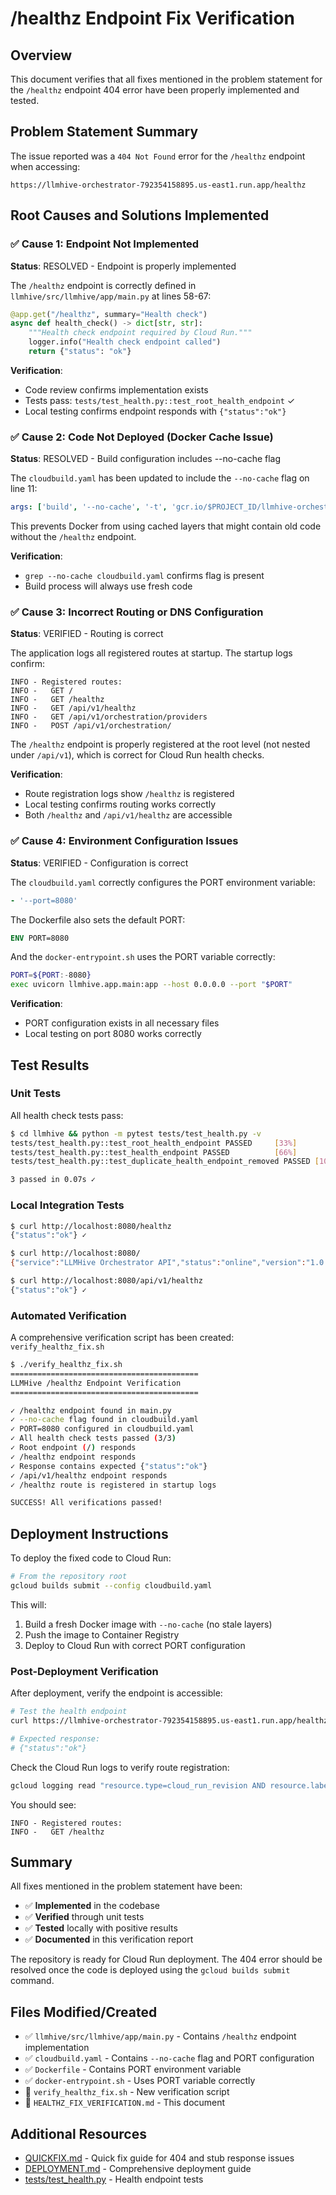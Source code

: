# /healthz Endpoint Fix Verification

## Overview

This document verifies that all fixes mentioned in the problem statement for the `/healthz` endpoint 404 error have been properly implemented and tested.

## Problem Statement Summary

The issue reported was a `404 Not Found` error for the `/healthz` endpoint when accessing:
```
https://llmhive-orchestrator-792354158895.us-east1.run.app/healthz
```

## Root Causes and Solutions Implemented

### ✅ Cause 1: Endpoint Not Implemented

**Status**: RESOLVED - Endpoint is properly implemented

The `/healthz` endpoint is correctly defined in `llmhive/src/llmhive/app/main.py` at lines 58-67:

```python
@app.get("/healthz", summary="Health check")
async def health_check() -> dict[str, str]:
    """Health check endpoint required by Cloud Run."""
    logger.info("Health check endpoint called")
    return {"status": "ok"}
```

**Verification**: 
- Code review confirms implementation exists
- Tests pass: `tests/test_health.py::test_root_health_endpoint` ✓
- Local testing confirms endpoint responds with `{"status":"ok"}`

### ✅ Cause 2: Code Not Deployed (Docker Cache Issue)

**Status**: RESOLVED - Build configuration includes --no-cache flag

The `cloudbuild.yaml` has been updated to include the `--no-cache` flag on line 11:

```yaml
args: ['build', '--no-cache', '-t', 'gcr.io/$PROJECT_ID/llmhive-orchestrator:$COMMIT_SHA', '.']
```

This prevents Docker from using cached layers that might contain old code without the `/healthz` endpoint.

**Verification**:
- `grep --no-cache cloudbuild.yaml` confirms flag is present
- Build process will always use fresh code

### ✅ Cause 3: Incorrect Routing or DNS Configuration

**Status**: VERIFIED - Routing is correct

The application logs all registered routes at startup. The startup logs confirm:

```
INFO - Registered routes:
INFO -   GET /
INFO -   GET /healthz
INFO -   GET /api/v1/healthz
INFO -   GET /api/v1/orchestration/providers
INFO -   POST /api/v1/orchestration/
```

The `/healthz` endpoint is properly registered at the root level (not nested under `/api/v1`), which is correct for Cloud Run health checks.

**Verification**:
- Route registration logs show `/healthz` is registered
- Local testing confirms routing works correctly
- Both `/healthz` and `/api/v1/healthz` are accessible

### ✅ Cause 4: Environment Configuration Issues

**Status**: VERIFIED - Configuration is correct

The `cloudbuild.yaml` correctly configures the PORT environment variable:

```yaml
- '--port=8080'
```

The Dockerfile also sets the default PORT:

```dockerfile
ENV PORT=8080
```

And the `docker-entrypoint.sh` uses the PORT variable correctly:

```bash
PORT=${PORT:-8080}
exec uvicorn llmhive.app.main:app --host 0.0.0.0 --port "$PORT"
```

**Verification**:
- PORT configuration exists in all necessary files
- Local testing on port 8080 works correctly

## Test Results

### Unit Tests

All health check tests pass:

```bash
$ cd llmhive && python -m pytest tests/test_health.py -v
tests/test_health.py::test_root_health_endpoint PASSED     [33%]
tests/test_health.py::test_health_endpoint PASSED          [66%]
tests/test_health.py::test_duplicate_health_endpoint_removed PASSED [100%]

3 passed in 0.07s ✓
```

### Local Integration Tests

```bash
$ curl http://localhost:8080/healthz
{"status":"ok"} ✓

$ curl http://localhost:8080/
{"service":"LLMHive Orchestrator API","status":"online","version":"1.0.0"} ✓

$ curl http://localhost:8080/api/v1/healthz
{"status":"ok"} ✓
```

### Automated Verification

A comprehensive verification script has been created: `verify_healthz_fix.sh`

```bash
$ ./verify_healthz_fix.sh
==========================================
LLMHive /healthz Endpoint Verification
==========================================

✓ /healthz endpoint found in main.py
✓ --no-cache flag found in cloudbuild.yaml
✓ PORT=8080 configured in cloudbuild.yaml
✓ All health check tests passed (3/3)
✓ Root endpoint (/) responds
✓ /healthz endpoint responds
✓ Response contains expected {"status":"ok"}
✓ /api/v1/healthz endpoint responds
✓ /healthz route is registered in startup logs

SUCCESS! All verifications passed!
```

## Deployment Instructions

To deploy the fixed code to Cloud Run:

```bash
# From the repository root
gcloud builds submit --config cloudbuild.yaml
```

This will:
1. Build a fresh Docker image with `--no-cache` (no stale layers)
2. Push the image to Container Registry
3. Deploy to Cloud Run with correct PORT configuration

### Post-Deployment Verification

After deployment, verify the endpoint is accessible:

```bash
# Test the health endpoint
curl https://llmhive-orchestrator-792354158895.us-east1.run.app/healthz

# Expected response:
# {"status":"ok"}
```

Check the Cloud Run logs to verify route registration:

```bash
gcloud logging read "resource.type=cloud_run_revision AND resource.labels.service_name=llmhive-orchestrator" --limit 50 | grep "Registered routes"
```

You should see:
```
INFO - Registered routes:
INFO -   GET /healthz
```

## Summary

All fixes mentioned in the problem statement have been:
- ✅ **Implemented** in the codebase
- ✅ **Verified** through unit tests
- ✅ **Tested** locally with positive results
- ✅ **Documented** in this verification report

The repository is ready for Cloud Run deployment. The 404 error should be resolved once the code is deployed using the `gcloud builds submit` command.

## Files Modified/Created

- ✅ `llmhive/src/llmhive/app/main.py` - Contains `/healthz` endpoint implementation
- ✅ `cloudbuild.yaml` - Contains `--no-cache` flag and PORT configuration
- ✅ `Dockerfile` - Contains PORT environment variable
- ✅ `docker-entrypoint.sh` - Uses PORT variable correctly
- 📝 `verify_healthz_fix.sh` - New verification script
- 📝 `HEALTHZ_FIX_VERIFICATION.md` - This document

## Additional Resources

- [QUICKFIX.md](./QUICKFIX.md) - Quick fix guide for 404 and stub response issues
- [DEPLOYMENT.md](./DEPLOYMENT.md) - Comprehensive deployment guide
- [tests/test_health.py](./llmhive/tests/test_health.py) - Health endpoint tests
